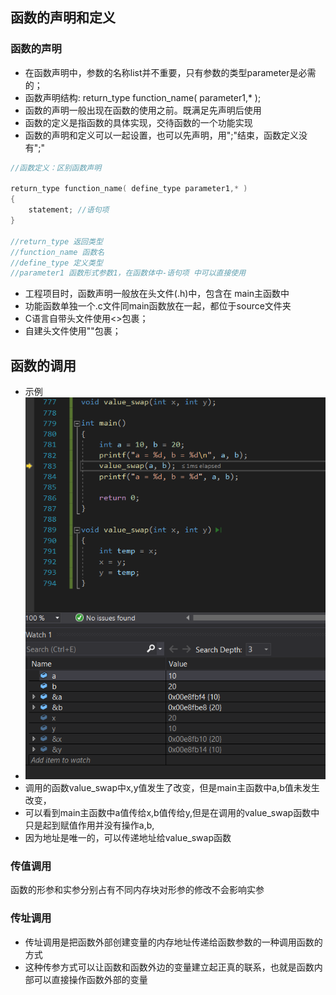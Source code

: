 ## 函数的声明和定义

### 函数的声明
- 在函数声明中，参数的名称list并不重要，只有参数的类型parameter是必需的；
- 函数声明结构: return_type function_name( parameter1,* );
- 函数的声明一般出现在函数的使用之前。既满足先声明后使用
- 函数的定义是指函数的具体实现，交待函数的一个功能实现
- 函数的声明和定义可以一起设置，也可以先声明，用";"结束，函数定义没有";"
```C
//函数定义：区别函数声明

return_type function_name( define_type parameter1,* )
{
    statement; //语句项
}

//return_type 返回类型
//function_name 函数名
//define_type 定义类型
//parameter1 函数形式参数1，在函数体中-语句项 中可以直接使用
```
- 工程项目时，函数声明一般放在头文件(.h)中，包含在 main主函数中
- 功能函数单独一个.c文件同main函数放在一起，都位于source文件夹
- C语言自带头文件使用<>包裹；
- 自建头文件使用""包裹；

## 函数的调用
- 示例
- ![](./function_parameter.png)
- 调用的函数value_swap中x,y值发生了改变，但是main主函数中a,b值未发生改变，
- 可以看到main主函数中a值传给x,b值传给y,但是在调用的value_swap函数中只是起到赋值作用并没有操作a,b,
- 因为地址是唯一的，可以传递地址给value_swap函数


### 传值调用
函数的形参和实参分别占有不同内存块对形参的修改不会影响实参

### 传址调用
- 传址调用是把函数外部创建变量的内存地址传递给函数参数的一种调用函数的方式
- 这种传参方式可以让函数和函数外边的变量建立起正真的联系，也就是函数内部可以直接操作函数外部的变量